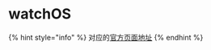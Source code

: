 # watchOS

{% hint style="info" %}
对应的[官方页面地址](https://contributing.bitwarden.com/architecture/mobile-clients/watchOS)
{% endhint %}
